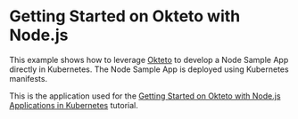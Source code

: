# Getting Started on Okteto with Node.js

This example shows how to leverage [Okteto](https://github.com/okteto/okteto) to develop a Node Sample App directly in Kubernetes. The Node Sample App is deployed using Kubernetes manifests.

This is the application used for the [Getting Started on Okteto with Node.js Applications in Kubernetes](https://www.okteto.com/docs/samples/node/) tutorial.
